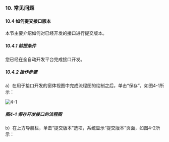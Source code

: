 ### 10. 常见问题

#### 10.4 如何提交接口版本

本节主要介绍如何对已经开发的接口进行提交版本。

##### 10.4.1 前提条件

您已经在全自动开发平台完成接口开发。

##### 10.4.2 操作步骤

a）在用于接口开发的窗体视图中完成流程图的绘制之后，单击“保存”，如图4-1所示：

![4-1](https://www.feisuanyz.com/fsimage/ks-image/ks_12-1_img.png)

##### 图4-1 保存开发接口的流程图

b）在上方导航栏，单击“提交版本”选项，系统显示“提交版本”页面，如图4-2所示：
